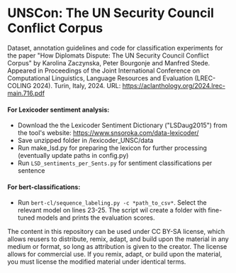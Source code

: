 # UNSCon: The UN Security Council Conflict Corpus

Dataset, annotation guidelines and code for classification experiments for the paper "How Diplomats Dispute: The UN Security Council Conflict Corpus" by Karolina Zaczynska, Peter Bourgonje and Manfred Stede. Appeared in Proceedings of the Joint International Conference on Computational Linguistics, Language Resources and Evaluation (LREC-COLING 2024). Turin, Italy, 2024. URL: https://aclanthology.org/2024.lrec-main.716.pdf

#### For Lexicoder sentiment analysis: 
- Download the the Lexicoder Sentiment Dictionary ("LSDaug2015") from the tool's website: https://www.snsoroka.com/data-lexicoder/
- Save unzipped folder in /lexicoder_UNSC/data
- Run make_lsd.py for preparing the lexicon for further processing (eventually update paths in config.py)
- Run `LSD_sentiments_per_Sents.py` for sentiment classifications per sentence 

#### For bert-classifications:
-  Run `bert-cl/sequence_labeling.py -c *path_to_csv*`. Select the relevant model on lines 23-25. The script wil create a folder with fine-tuned models and prints the evaluation scores.


The content in this repository can be used under CC BY-SA license, which allows reusers to distribute, remix, adapt, and build upon the material in any medium or format, so long as attribution is given to the creator. The license allows for commercial use. If you remix, adapt, or build upon the material, you must license the modified material under identical terms.
